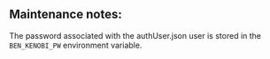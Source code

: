 ## Maintenance notes:

The password associated with the authUser.json user is stored in the ```BEN_KENOBI_PW``` environment variable.
